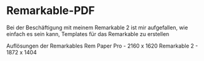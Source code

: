 # Remarkable-PDF
Bei der Beschäftigung mit meinem Remarkable 2 ist mir aufgefallen, wie einfach es sein kann, Templates für das Remarkable zu erstellen

Auflösungen der Remarkables
Rem Paper Pro - 2160 x 1620
Remarkable 2  - 1872 x 1404

